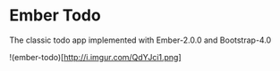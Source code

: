 Ember Todo
==========

The classic todo app implemented with Ember-2.0.0 and Bootstrap-4.0

!(ember-todo)[http://i.imgur.com/QdYJci1.png]